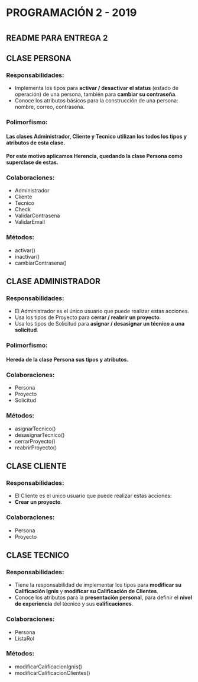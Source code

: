 #
# PROGRAMACIÓN 2 - 2019
#
## README PARA ENTREGA 2

## __CLASE PERSONA__
###
### Responsabilidades:
* Implementa los tipos para __activar / desactivar el status__ (estado de operación) de una persona, también para __cambiar su contraseña__.
* Conoce los atributos básicos para la construcción de una persona: nombre, correo, contraseña.
###
### Polimorfismo:
#### Las clases __Administrador, Cliente y Tecnico__ utilizan los todos los tipos y atributos de esta clase.
#### Por este motivo aplicamos __Herencia__, quedando la clase Persona como superclase de estas.
###
### Colaboraciones:
* Administrador 
* Cliente
* Tecnico
* Check
* ValidarContrasena
* ValidarEmail
###
### Métodos:
* activar()
* inactivar()
* cambiarContrasena()
###
###
## __CLASE ADMINISTRADOR__
###
### Responsabilidades:
* El Administrador es el único usuario que puede realizar estas acciones.
* Usa los tipos de Proyecto para __cerrar / reabrir un proyecto__.
* Usa los tipos de Solicitud para __asignar / desasignar un técnico a una solicitud__.
### 
### Polimorfismo:
#### __Hereda de la clase Persona__ sus tipos y atributos.
### 
### Colaboraciones:
* Persona
* Proyecto
* Solicitud
###
### Métodos:
* asignarTecnico()
* desasignarTecnico()
* cerrarProyecto()
* reabrirProyecto()
### 
### 
## CLASE CLIENTE
###
### Responsabilidades:
* El Cliente es el único usuario que puede realizar estas acciones:
* __Crear un proyecto__.
###
### Colaboraciones:
* Persona
* Proyecto
###
###
## CLASE TECNICO
###
### Responsabilidades:
* Tiene la responsabilidad de implementar los tipos para __modificar su Calificación Ignis__ y __modificar su Calificación de Clientes__.
* Conoce los atributos para la __presentación personal__, para definir el __nivel de experiencia__ del técnico y sus __calificaciones__.
###
### Colaboraciones: 
* Persona
* ListaRol
### 
### Métodos:
* modificarCalificacionIgnis()
* modificarCalificacionClientes()
### 
### 
